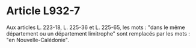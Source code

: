 # Article L932-7

Aux articles L. 223-18, L. 225-36 et L. 225-65, les mots : "dans le même département ou un département limitrophe" sont remplacés par les mots : "en Nouvelle-Calédonie".
